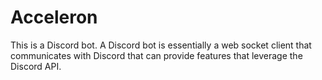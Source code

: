 # Acceleron
This is a Discord bot. A Discord bot is essentially a web socket client that communicates with Discord that can provide features that leverage the Discord API.
